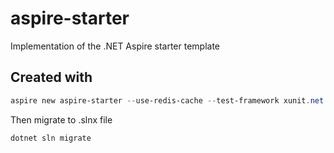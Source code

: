 # aspire-starter

Implementation of the .NET Aspire starter template

## Created with

```powershell
aspire new aspire-starter --use-redis-cache --test-framework xunit.net --xunit-version mtf --output .
```

Then migrate to .slnx file

```powershell
dotnet sln migrate
```

